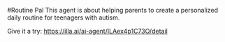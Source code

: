 #Routine Pal
This agent is about helping parents to create a personalized daily routine for teenagers with autism.

Give it a try: https://illa.ai/ai-agent/ILAex4p1C73O/detail
